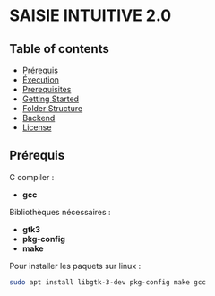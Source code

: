 
# SAISIE INTUITIVE 2.0
## Table of contents
- [Prérequis](#Prérequis)
- [Éxecution](#Éxecution)
- [Prerequisites](#prerequisites)
- [Getting Started](#getting-started)
- [Folder Structure](#folder-structure)
- [Backend](#backend)
- [License](#license)


## Prérequis
C compiler :
- **gcc**
  
Bibliothèques nécessaires :
- **gtk3**
- **pkg-config**
- **make**

Pour installer les paquets sur linux :
```bash
sudo apt install libgtk-3-dev pkg-config make gcc
```





































































 



